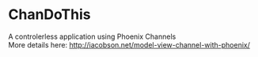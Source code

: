 # ChanDoThis

A controlerless application using Phoenix Channels  
More details here: http://iacobson.net/model-view-channel-with-phoenix/

